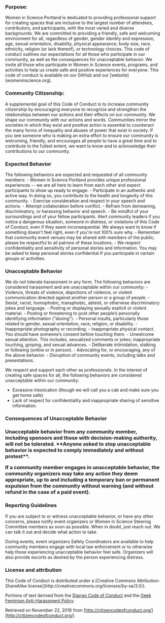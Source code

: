 <h3>Purpose:</h3>
Women in Science Portland is dedicated to providing professional support for creating spaces that are inclusive to the largest number of attendees, contributors, and participants, with the most varied and diverse backgrounds. We are committed to providing a friendly, safe and welcoming environment for all, regardless of gender, gender identity and expression, age, sexual orientation, disability, physical appearance, body size, race, ethnicity, religion (or lack thereof), or technology choices.
This code of conduct outlines our expectations for all those who participate in our community, as well as the consequences for unacceptable behavior.
We invite all those who participate in Women in Science events, programs, and activities to help us create safe and positive experiences for everyone. 
This code of conduct is available on our GitHub and our [website](womeninscience.org).
<h3>Community Citizenship:</h3>
A supplemental goal of this Code of Conduct is to increase community citizenship by encouraging everyone to recognize and strengthen the relationships between our actions and their effects on our community. We shape our community with our actions and words.
Communities mirror the societies in which they exist and positive action is essential to counteract the many forms of inequality and abuses of power that exist in society.
If you see someone who is making an extra effort to ensure our community is welcoming, friendly, and encourages all people to have a great time and to contribute to the fullest extent, we want to know and to acknowledge their contributions to our community.


<h3>Expected Behavior</h3>
The following behaviors are expected and requested of all community members:
- Women in Science Portland provides unique professional experiences -- we are all here to learn from each other and expect participants to show up ready to engage.
- Participate in an authentic and active way. In doing so, you contribute to the health and longevity of this community.
- Exercise consideration and respect in your speech and actions.
- Attempt collaboration before conflict.
- Refrain from demeaning, discriminatory, or harassing behavior and speech.
- Be mindful of your surroundings and of your fellow participants. Alert community leaders if you notice a dangerous situation, someone in distress, or violations of this Code of Conduct, even if they seem inconsequential. We always want to know if something doesn't feel right, even if you're not 100% sure why.
- Remember that community event venues may be shared with members of the public; please be respectful to all patrons of these locations.
- We respect confidentiality and sensitivity of personal stories and information.  You may be asked to keep personal stories confidential if you participate in certain groups or activities. 

<h3>Unacceptable Behavior</h3>
We do not tolerate harassment in any form. The following behaviors are considered harassment and are unacceptable within our community:
- Violence, threats of violence, depictions of violence, or violent communication directed against another person or a group of people.
- Sexist, racist, homophobic, transphobic, ableist, or otherwise discriminatory jokes and language.
- Posting or displaying sexually explicit or violent material.
- Posting or threatening to post other people’s personally identifying information ("doxing").
- Personal insults, particularly those related to gender, sexual orientation, race, religion, or disability.
- Inappropriate photography or recording.
- Inappropriate physical contact. You should have someone’s consent before touching them.
- Unwelcome sexual attention. This includes, sexualized comments or jokes; inappropriate touching, groping, and sexual advances.
- Deliberate intimidation, stalking or following (online or in person).
- Advocating for, or encouraging, any of the above behavior.
- Disruption of community events, including talks and presentations.

We respect and support each other as professionals.  In the interest of creating safe spaces for all, the following behaviors are considered unacceptable within our community:
- Excessive intoxication (though we will call you a cab and make sure you get home safe)
- Lack of respect for confidentiality and inappropriate sharing of sensitive information.

<h3>Consequences of Unacceptable Behavior<h3>
Unacceptable behavior from any community member, including sponsors and those with decision-making authority, will not be tolerated.
**Anyone asked to stop unacceptable behavior is expected to comply immediately and without protest**.

If a community member engages in unacceptable behavior, the community organizers may take any action they deem appropriate, up to and including a temporary ban or permanent expulsion from the community **without warning** (and without refund in the case of a paid event).
<h3>Reporting Guidelines</h3>
If you are subject to or witness unacceptable behavior, or have any other concerns, please notify event organizers or Women in Science Steering Committee members as soon as possible. When in doubt, just reach out. We can talk it out and decide what action to take.

During events, event organizers Safety Coordinators are available to help community members engage with local law enforcement or to otherwise help those experiencing unacceptable behavior feel safe. Organizers will also provide escorts as desired by the person experiencing distress.

<h3>License and attribution</h3>
This Code of Conduct is distributed under a [Creative Commons Attribution-ShareAlike license](http://creativecommons.org/licenses/by-sa/3.0/).

Portions of text derived from the [Django Code of Conduct](https://www.djangoproject.com/conduct/) and the [Geek Feminism Anti-Harassment Policy](http://geekfeminism.wikia.com/wiki/Conference_anti-harassment/Policy).

Retrieved on November 22, 2016 from [http://citizencodeofconduct.org/](http://citizencodeofconduct.org/)
